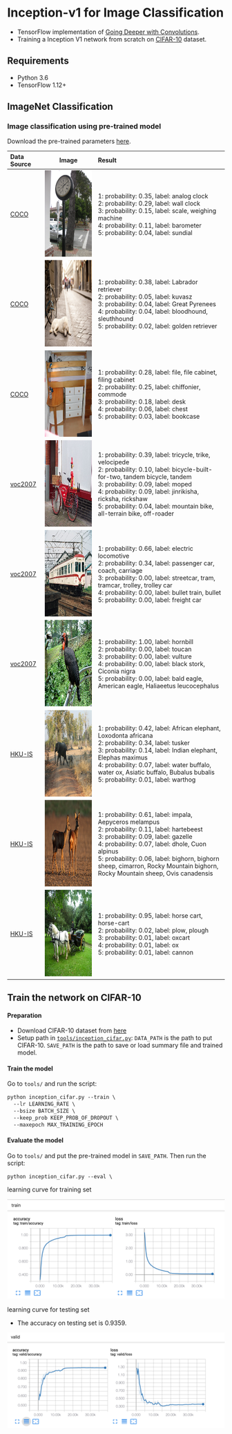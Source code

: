 # Inception-v1 for Image Classification

- TensorFlow implementation of [Going Deeper with Convolutions](https://research.google.com/pubs/pub43022.html). 
- Training a Inception V1 network from scratch on [CIFAR-10](https://www.cs.toronto.edu/~kriz/cifar.html) dataset.

## Requirements
- Python 3.6
- TensorFlow 1.12+

## ImageNet Classification

### Image classification using pre-trained model
Download the pre-trained parameters [here](http://www.deeplearningmodel.net/).

|Data Source | Image | Result |
|:--|:--:|:--|
|[COCO](http://cocodataset.org/#home) |<img src='data/coco/000000000064.jpg' height='200px'>|1: probability: 0.35, label: analog clock<br>2: probability: 0.29, label: wall clock<br>3: probability: 0.15, label: scale, weighing machine<br>4: probability: 0.11, label: barometer<br>5: probability: 0.04, label: sundial<br>|
|[COCO](http://cocodataset.org/#home) |<img src='data/coco/000000000074.jpg' height='200px'>|1: probability: 0.38, label: Labrador retriever<br>2: probability: 0.05, label: kuvasz<br>3: probability: 0.04, label: Great Pyrenees<br>4: probability: 0.04, label: bloodhound, sleuthhound<br>5: probability: 0.02, label: golden retriever<br>|
|[COCO](http://cocodataset.org/#home) |<img src='data/coco/000000000133.jpg' height='200px'>|1: probability: 0.28, label: file, file cabinet, filing cabinet<br>2: probability: 0.25, label: chiffonier, commode<br>3: probability: 0.18, label: desk<br>4: probability: 0.06, label: chest<br>5: probability: 0.03, label: bookcase<br>|
|[voc2007](http://host.robots.ox.ac.uk/pascal/VOC/voc2007/) |<img src='data/voc2007/000015.jpg' height='200px'>|1: probability: 0.39, label: tricycle, trike, velocipede<br>2: probability: 0.10, label: bicycle-built-for-two, tandem bicycle, tandem<br>3: probability: 0.09, label: moped<br>4: probability: 0.09, label: jinrikisha, ricksha, rickshaw<br>5: probability: 0.04, label: mountain bike, all-terrain bike, off-roader<br>|
|[voc2007](http://host.robots.ox.ac.uk/pascal/VOC/voc2007/) |<img src='data/voc2007/000031.jpg' height='200px'>|1: probability: 0.66, label: electric locomotive<br>2: probability: 0.34, label: passenger car, coach, carriage<br>3: probability: 0.00, label: streetcar, tram, tramcar, trolley, trolley car<br>4: probability: 0.00, label: bullet train, bullet<br>5: probability: 0.00, label: freight car<br>|
|[voc2007](http://host.robots.ox.ac.uk/pascal/VOC/voc2007/) |<img src='data/voc2007/000057.jpg' height='200px'>|1: probability: 1.00, label: hornbill<br>2: probability: 0.00, label: toucan<br>3: probability: 0.00, label: vulture<br>4: probability: 0.00, label: black stork, Ciconia nigra<br>5: probability: 0.00, label: bald eagle, American eagle, Haliaeetus leucocephalus<br>|
|[HKU-IS](https://i.cs.hku.hk/~gbli/deep_saliency.html) |<img src='data/HKU-IS/0008.png' height='200px'>|1: probability: 0.42, label: African elephant, Loxodonta africana<br>2: probability: 0.34, label: tusker<br>3: probability: 0.14, label: Indian elephant, Elephas maximus<br>4: probability: 0.07, label: water buffalo, water ox, Asiatic buffalo, Bubalus bubalis<br>5: probability: 0.01, label: warthog<br>|
|[HKU-IS](https://i.cs.hku.hk/~gbli/deep_saliency.html) |<img src='data/HKU-IS/0015.png' height='200px'>|1: probability: 0.61, label: impala, Aepyceros melampus<br>2: probability: 0.11, label: hartebeest<br>3: probability: 0.09, label: gazelle<br>4: probability: 0.07, label: dhole, Cuon alpinus<br>5: probability: 0.06, label: bighorn, bighorn sheep, cimarron, Rocky Mountain bighorn, Rocky Mountain sheep, Ovis canadensis<br>|
|[HKU-IS](https://i.cs.hku.hk/~gbli/deep_saliency.html) |<img src='data/HKU-IS/0595.png' height='200px'>|1: probability: 0.95, label: horse cart, horse-cart<br>2: probability: 0.02, label: plow, plough<br>3: probability: 0.01, label: oxcart<br>4: probability: 0.01, label: ox<br>5: probability: 0.01, label: cannon<br>|





## Train the network on CIFAR-10

#### Preparation
- Download CIFAR-10 dataset from [here](https://www.cs.toronto.edu/~kriz/cifar.html)
- Setup path in [`tools/inception_cifar.py`](tools/inception_cifar.py): 
`DATA_PATH` is the path to put CIFAR-10. 
`SAVE_PATH` is the path to save or load summary file and trained model.
#### Train the model
Go to `tools/` and run the script:

```
python inception_cifar.py --train \
  --lr LEARNING_RATE \
  --bsize BATCH_SIZE \
  --keep_prob KEEP_PROB_OF_DROPOUT \
  --maxepoch MAX_TRAINING_EPOCH
```

#### Evaluate the model
Go to `tools/` and put the pre-trained model in `SAVE_PATH`. Then run the script:

```
python inception_cifar.py --eval \
```
learning curve for training set 

![train_lc](imgs/train.png)

learning curve for testing set 
- The accuracy on testing set is 0.9359.

![valid_lc](imgs/valid.png)

